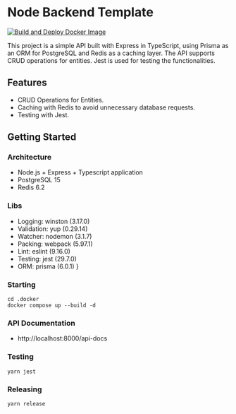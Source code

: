 # Node Backend Template

[![Build and Deploy Docker Image](https://github.com/eduardomioto/nodejs-backend-template/actions/workflows/build.yml/badge.svg)](https://github.com/eduardomioto/nodejs-backend-template/actions/workflows/build.yml)

This project is a simple API built with Express in TypeScript, using Prisma as an ORM for PostgreSQL and Redis as a caching layer. The API supports CRUD operations for entities. Jest is used for testing the functionalities.

## Features

- CRUD Operations for Entities.
- Caching with Redis to avoid unnecessary database requests.
- Testing with Jest.

## Getting Started

### Architecture

- Node.js + Express + Typescript application
- PostgreSQL 15
- Redis 6.2

### Libs
- Logging: winston (3.17.0)
- Validation: yup (0.29.14)
- Watcher: nodemon (3.1.7)
- Packing: webpack (5.97.1)
- Lint: eslint (9.16.0)
- Testing: jest (29.7.0)
- ORM: prisma (6.0.1)
}

### Starting
```
cd .docker
docker compose up --build -d
```

### API Documentation
- http://localhost:8000/api-docs


### Testing
```
yarn jest
```

### Releasing
```
yarn release
```